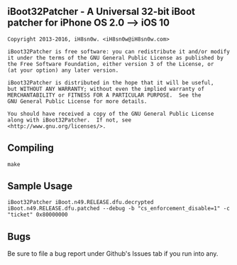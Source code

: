 iBoot32Patcher - A Universal 32-bit iBoot patcher for iPhone OS 2.0 --> iOS 10 
----------------------------------------------------
	Copyright 2013-2016, iH8sn0w. <iH8sn0w@iH8sn0w.com>

	iBoot32Patcher is free software: you can redistribute it and/or modify
	it under the terms of the GNU General Public License as published by
	the Free Software Foundation, either version 3 of the License, or
	(at your option) any later version.

	iBoot32Patcher is distributed in the hope that it will be useful,
	but WITHOUT ANY WARRANTY; without even the implied warranty of
	MERCHANTABILITY or FITNESS FOR A PARTICULAR PURPOSE.  See the
	GNU General Public License for more details.

	You should have received a copy of the GNU General Public License
	along with iBoot32Patcher.  If not, see <http://www.gnu.org/licenses/>.

Compiling
---------------------------------------------------
	make

Sample Usage
---------------------------------------------------
	iBoot32Patcher iBoot.n49.RELEASE.dfu.decrypted iBoot.n49.RELEASE.dfu.patched --debug -b "cs_enforcement_disable=1" -c "ticket" 0x80000000

Bugs
---------------------------------------------------
Be sure to file a bug report under Github's Issues tab if you run into any.

